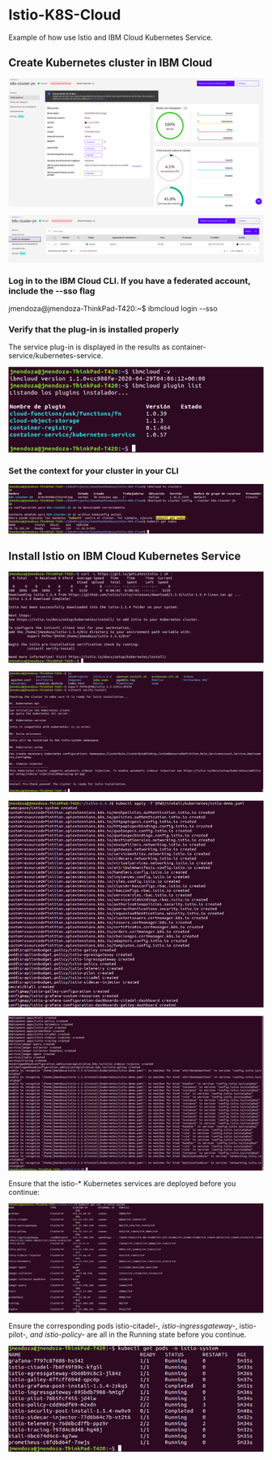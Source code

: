 # Istio-K8S-Cloud

Example of how use Istio and IBM Cloud Kubernetes Service.

## Create Kubernetes cluster in IBM Cloud

![Screenshot](prtsc/Istio-K8S-Cloud-3.png)

![Screenshot](prtsc/Istio-K8S-Cloud-3.1.png)

### Log in to the IBM Cloud CLI. If you have a federated account, include the --sso flag

jmendoza@jmendoza-ThinkPad-T420:~$ ibmcloud login --sso

###  Verify that the plug-in is installed properly

The service plug-in is displayed in the results as container-service/kubernetes-service.

![Screenshot](prtsc/Istio-K8S-Cloud-1.png)

### Set the context for your cluster in your CLI

![Screenshot](prtsc/Istio-K8S-Cloud-4.png)

## Install Istio on IBM Cloud Kubernetes Service

![Screenshot](prtsc/Istio-K8S-Cloud-7.png)

![Screenshot](prtsc/Istio-K8S-Cloud-8.png)

![Screenshot](prtsc/Istio-K8S-Cloud-9.png)

![Screenshot](prtsc/Istio-K8S-Cloud-9.1.png)

Ensure that the istio-* Kubernetes services are deployed before you continue:

![Screenshot](prtsc/Istio-K8S-Cloud-10.png)

Ensure the corresponding pods istio-citadel-*, istio-ingressgateway-*, istio-pilot-*, and istio-policy-* are all in the Running state before you continue.

![Screenshot](prtsc/Istio-K8S-Cloud-11.png)





























